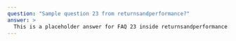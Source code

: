 ```yaml
---
question: "Sample question 23 from returnsandperformance?"
answer: >
  This is a placeholder answer for FAQ 23 inside returnsandperformance. It uses proper YAML block formatting to avoid any parsing issues.
---
```

